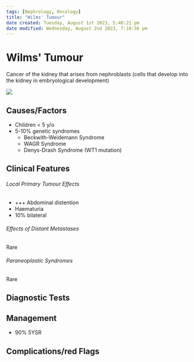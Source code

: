 ```yaml
---
tags: [Nephrology, Oncology]
title: "Wilms' Tumour"
date created: Tuesday, August 1st 2023, 5:40:21 pm
date modified: Wednesday, August 2nd 2023, 7:10:56 pm
---
```




# Wilms' Tumour

Cancer of the kidney that arises from nephroblasts (cells that develop into the kidney in embryological development)

![](https://i.imgur.com/l605JRR.png)

## Causes/Factors

- Children < 5 y/o
- 5-10% genetic syndromes
  - Beckwith-Weidemann Syndrome
  - WAGR Syndrome
  - Denys-Drash Syndrome (WT1 mutation)

## Clinical Features

###### Local Primary Tumour Effects

- +++ Abdominal distention
- Haematuria
- 10% bilateral

###### Effects of Distant Metastases

Rare

###### Paraneoplastic Syndromes

Rare

## Diagnostic Tests

## Management

- 90% 5YSR

## Complications/red Flags
